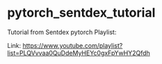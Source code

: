 # pytorch_sentdex_tutorial
Tutorial from Sentdex pytorch Playlist:


Link: https://www.youtube.com/playlist?list=PLQVvvaa0QuDdeMyHEYc0gxFpYwHY2Qfdh
